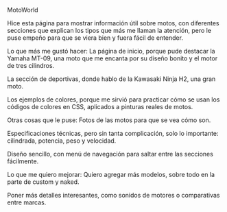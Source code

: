 MotoWorld 

Hice esta página para mostrar información útil sobre motos, con diferentes secciones que explican los tipos que más me llaman la atención, pero le puse empeño para que se viera bien y fuera fácil de entender.



Lo que más me gustó hacer:
La página de inicio, porque pude destacar la Yamaha MT-09, una moto que me encanta por su diseño bonito y el motor de tres cilindros.

La sección de deportivas, donde hablo de la Kawasaki Ninja H2, una gran moto.

Los ejemplos de colores, porque me sirvió para practicar cómo se usan los códigos de colores en CSS, aplicados a pinturas reales de motos.


Otras cosas que le puse:
Fotos de las motos para que se vea cómo son.

Especificaciones técnicas, pero sin tanta complicación, solo lo importante: cilindrada, potencia, peso y velocidad.

Diseño sencillo, con menú de navegación para saltar entre las secciones fácilmente.



Lo que me quiero mejorar:
Quiero agregar más modelos, sobre todo en la parte de custom y naked.

Poner más detalles interesantes, como sonidos de motores o comparativas entre marcas.